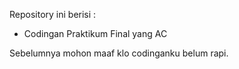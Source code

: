 Repository ini berisi :
- Codingan Praktikum Final yang AC

Sebelumnya mohon maaf klo codinganku belum rapi.